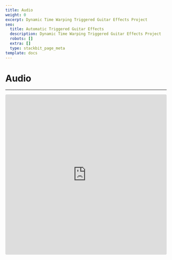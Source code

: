```yaml
---
title: Audio
weight: 0
excerpt: Dynamic Time Warping Triggered Guitar Effects Project
seo:
  title: Automatic Triggered Guitar Effects
  description: Dynamic Time Warping Triggered Guitar Effects Project
  robots: []
  extra: []
  type: stackbit_page_meta
template: docs
---
```

# Audio




<hr>

<iframe src="https://codesandbox.io/embed/iframe-inception-forked-xgxge?fontsize=14\&hidenavigation=1\&theme=dark"
style="width:100%; height:500px; border:0; border-radius: 4px; overflow:hidden;"
title="iframe inception (forked)"
allow="accelerometer; ambient-light-sensor; camera; encrypted-media; geolocation; gyroscope; hid; microphone; midi; payment; usb; vr; xr-spatial-tracking"
sandbox="allow-forms allow-modals allow-popups allow-presentation allow-same-origin allow-scripts"
\></iframe>   

